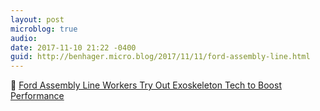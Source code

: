 ```yaml
---
layout: post
microblog: true
audio: 
date: 2017-11-10 21:22 -0400
guid: http://benhager.micro.blog/2017/11/11/ford-assembly-line.html
---
```

🚗 [Ford Assembly Line Workers Try Out Exoskeleton Tech to Boost Performance](https://spectrum.ieee.org/the-human-os/biomedical/bionics/ford-assembly-line-workers-try-out-exoskeleton-tech-to-boost-performance)
